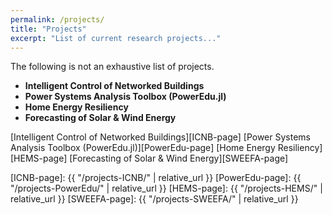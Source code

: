 ```yaml
---
permalink: /projects/
title: "Projects"
excerpt: "List of current research projects..."
---
```

The following is not an exhaustive list of projects.

- **Intelligent Control of Networked Buildings** 
- **Power Systems Analysis Toolbox (PowerEdu.jl)** 
- **Home Energy Resiliency**  
- **Forecasting of Solar & Wind Energy**

[Intelligent Control of Networked Buildings][ICNB-page]
[Power Systems Analysis Toolbox (PowerEdu.jl)][PowerEdu-page]
[Home Energy Resiliency][HEMS-page]
[Forecasting of Solar & Wind Energy][SWEEFA-page]

[ICNB-page]: {{ "/projects-ICNB/" | relative_url }}
[PowerEdu-page]: {{ "/projects-PowerEdu/" | relative_url }}
[HEMS-page]: {{ "/projects-HEMS/" | relative_url }}
[SWEEFA-page]: {{ "/projects-SWEEFA/" | relative_url }}



